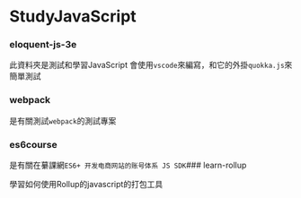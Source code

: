 # StudyJavaScript

### eloquent-js-3e

此資料夾是測試和學習JavaScript
會使用`vscode`來編寫，和它的外掛`quokka.js`來簡單測試
### webpack

是有關測試`webpack`的測試專案

### es6course

是有關在繤課網`ES6+ 开发电商网站的账号体系 JS SDK`### learn-rollup

學習如何使用Rollup的javascript的打包工具
